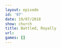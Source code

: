 ```yaml
---
layout: episode
id: '97'
date: 19/07/2018
show: church
title: Battled, Royally
url: 
games: []
---
```

